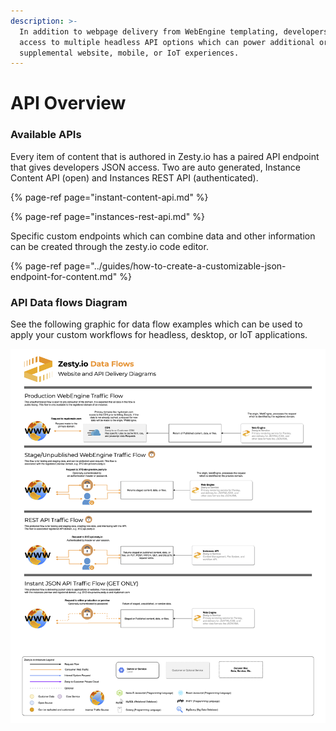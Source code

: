 ```yaml
---
description: >-
  In addition to webpage delivery from WebEngine templating, developers have
  access to multiple headless API options which can power additional or
  supplemental website, mobile, or IoT experiences.
---
```


# API Overview

### Available APIs

Every item of content that is authored in Zesty.io has a paired API endpoint that gives developers JSON access. Two are auto generated, Instance Content API \(open\) and Instances REST API \(authenticated\).

{% page-ref page="instant-content-api.md" %}

{% page-ref page="instances-rest-api.md" %}

Specific custom endpoints which can combine data and other information can be created through the zesty.io code editor.

{% page-ref page="../guides/how-to-create-a-customizable-json-endpoint-for-content.md" %}

### API Data flows Diagram

See the following graphic for data flow examples which can be used to apply your custom workflows for headless, desktop, or IoT applications.

![Example Delivery Data Flows](../.gitbook/assets/data-flow-zesty.io-apis-and-webengine.png)


